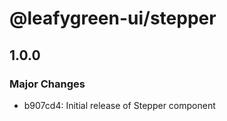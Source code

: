 # @leafygreen-ui/stepper

## 1.0.0
### Major Changes

- b907cd4: Initial release of Stepper component
